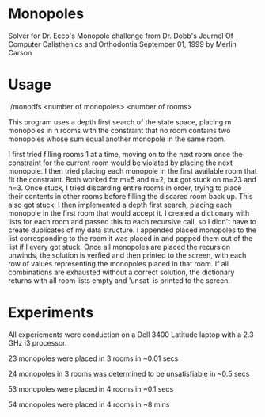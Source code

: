 # Monopoles
Solver for Dr. Ecco's Monopole challenge from Dr. Dobb's Journel Of Computer Calisthenics and Orthodontia September 01, 1999
by Merlin Carson


# Usage
./monodfs \<number of monopoles\> \<number of rooms\>

This program uses a depth first search of the state space, placing m monopoles in n rooms with the constraint that no room contains two monopoles whose sum equal another monopole in the same room.

I first tried filling rooms 1 at a time, moving on to the next room once the constraint for the current room would be violated by placing the next monopole. I then tried placing each monopole in the first available room that fit the constraint. Both worked for m=5 and n=2, but got stuck on m=23 and n=3. Once stuck, I tried discarding entire rooms in order, trying to place their contents in other rooms before filling the discared room back up. This also got stuck. I then implemented a depth first search, placing each monopole in the first room that would accept it. I created a dictionary with lists for each room and passed this to each recursive call, so I didn't have to create duplicates of my data structure. I appended placed monopoles to the list corresponding to the room it was placed in and popped them out of the list if I every got stuck. Once all monopoles are placed the recursion unwinds, the solution is verfied and then printed to the screen, with each row of values representing the monopoles placed in that room. If all combinations are exhausted without a correct solution, the dictionary returns with all room lists empty and 'unsat' is printed to the screen.

# Experiments
All experiements were conduction on a Dell 3400 Latitude laptop with a 2.3 GHz i3 processor.

23 monopoles were placed in 3 rooms in ~0.01 secs

24 monopoles in 3 rooms was determined to be unsatisfiable in ~0.5 secs

53 monopoles were placed in 4 rooms in ~0.1 secs

54 monopoles were placed in 4 rooms in ~8 mins

